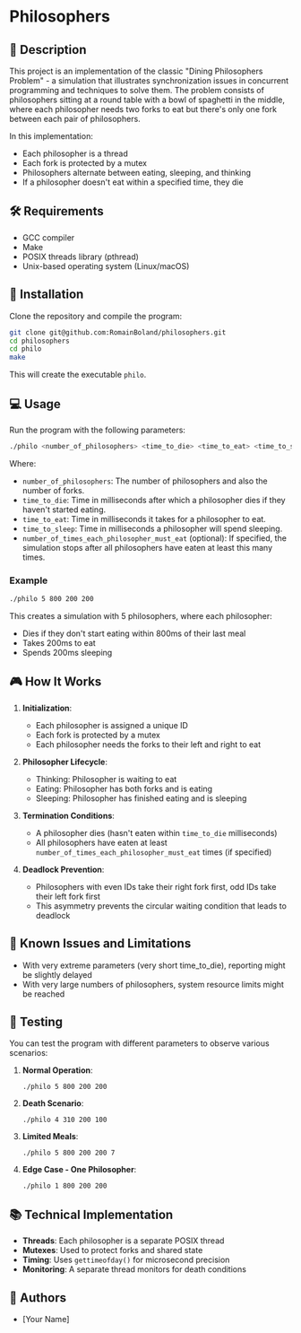 # Philosophers

## 📝 Description

This project is an implementation of the classic "Dining Philosophers Problem" - a simulation that illustrates synchronization issues in concurrent programming and techniques to solve them. The problem consists of philosophers sitting at a round table with a bowl of spaghetti in the middle, where each philosopher needs two forks to eat but there's only one fork between each pair of philosophers.

In this implementation:
- Each philosopher is a thread
- Each fork is protected by a mutex
- Philosophers alternate between eating, sleeping, and thinking
- If a philosopher doesn't eat within a specified time, they die

## 🛠️ Requirements

- GCC compiler
- Make
- POSIX threads library (pthread)
- Unix-based operating system (Linux/macOS)

## 🔧 Installation

Clone the repository and compile the program:

```bash
git clone git@github.com:RomainBoland/philosophers.git
cd philosophers
cd philo
make
```

This will create the executable `philo`.

## 💻 Usage

Run the program with the following parameters:

```bash
./philo <number_of_philosophers> <time_to_die> <time_to_eat> <time_to_sleep> [number_of_times_each_philosopher_must_eat]
```

Where:
- `number_of_philosophers`: The number of philosophers and also the number of forks.
- `time_to_die`: Time in milliseconds after which a philosopher dies if they haven't started eating.
- `time_to_eat`: Time in milliseconds it takes for a philosopher to eat.
- `time_to_sleep`: Time in milliseconds a philosopher will spend sleeping.
- `number_of_times_each_philosopher_must_eat` (optional): If specified, the simulation stops after all philosophers have eaten at least this many times.

### Example

```bash
./philo 5 800 200 200
```

This creates a simulation with 5 philosophers, where each philosopher:
- Dies if they don't start eating within 800ms of their last meal
- Takes 200ms to eat
- Spends 200ms sleeping

## 🎮 How It Works

1. **Initialization**:
   - Each philosopher is assigned a unique ID
   - Each fork is protected by a mutex
   - Each philosopher needs the forks to their left and right to eat

2. **Philosopher Lifecycle**:
   - Thinking: Philosopher is waiting to eat
   - Eating: Philosopher has both forks and is eating
   - Sleeping: Philosopher has finished eating and is sleeping

3. **Termination Conditions**:
   - A philosopher dies (hasn't eaten within `time_to_die` milliseconds)
   - All philosophers have eaten at least `number_of_times_each_philosopher_must_eat` times (if specified)

4. **Deadlock Prevention**:
   - Philosophers with even IDs take their right fork first, odd IDs take their left fork first
   - This asymmetry prevents the circular waiting condition that leads to deadlock

## 🐛 Known Issues and Limitations

- With very extreme parameters (very short time_to_die), reporting might be slightly delayed
- With very large numbers of philosophers, system resource limits might be reached

## 🧪 Testing

You can test the program with different parameters to observe various scenarios:

1. **Normal Operation**:
   ```
   ./philo 5 800 200 200
   ```

2. **Death Scenario**:
   ```
   ./philo 4 310 200 100
   ```

3. **Limited Meals**:
   ```
   ./philo 5 800 200 200 7
   ```

4. **Edge Case - One Philosopher**:
   ```
   ./philo 1 800 200 200
   ```

## 📚 Technical Implementation

- **Threads**: Each philosopher is a separate POSIX thread
- **Mutexes**: Used to protect forks and shared state
- **Timing**: Uses `gettimeofday()` for microsecond precision
- **Monitoring**: A separate thread monitors for death conditions

## 👥 Authors

- [Your Name]
